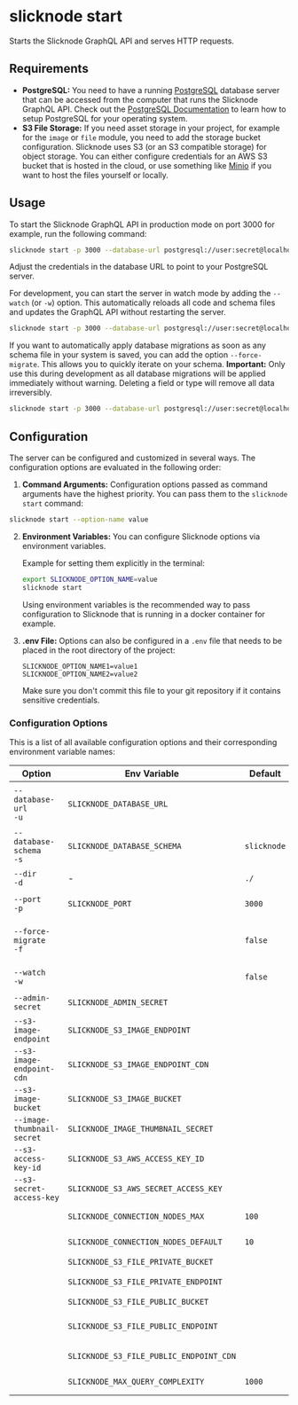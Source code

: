 # slicknode start

Starts the Slicknode GraphQL API and serves HTTP requests.

## Requirements

- **PostgreSQL:** You need to have a running [PostgreSQL](https://www.postgresql.org/) database server that can be accessed from the computer that runs the Slicknode GraphQL API. Check out the [PostgreSQL Documentation](https://www.postgresql.org/download/) to learn how to setup PostgreSQL for your operating system.
- **S3 File Storage:** If you need asset storage in your project, for example for the `image` or `file` module, you need to add the storage bucket configuration.
  Slicknode uses S3 (or an S3 compatible storage) for object storage. You can either configure credentials for an AWS S3 bucket that is hosted in the cloud, or use something like [Minio](https://min.io/) if you want to host the files yourself or locally.

## Usage

To start the Slicknode GraphQL API in production mode on port 3000 for example, run the following command:

```bash
slicknode start -p 3000 --database-url postgresql://user:secret@localhost/dbname
```

Adjust the credentials in the database URL to point to your PostgreSQL server.

For development, you can start the server in watch mode by adding the `--watch` (or `-w`) option. This automatically reloads all code and schema files and updates the GraphQL API without restarting the server.

```bash
slicknode start -p 3000 --database-url postgresql://user:secret@localhost/dbname --watch
```

If you want to automatically apply database migrations as soon as any schema file in your system is saved, you can add the option `--force-migrate`. This allows you to quickly iterate on your schema.
**Important:** Only use this during development as all database migrations will be applied immediately without warning. Deleting a field or type will remove all data irreversibly.

```bash
slicknode start -p 3000 --database-url postgresql://user:secret@localhost/dbname --watch --force-migrate
```

## Configuration

The server can be configured and customized in several ways. The configuration options are evaluated in the following order:

1.  **Command Arguments:** Configuration options passed as command arguments have the highest priority. You can pass them to the `slicknode start` command:

```bash
slicknode start --option-name value
```

2.  **Environment Variables:** You can configure Slicknode options via environment variables.

    Example for setting them explicitly in the terminal:

    ```bash
    export SLICKNODE_OPTION_NAME=value
    slicknode start
    ```

    Using environment variables is the recommended way to pass configuration to Slicknode that is running in a docker container for example.

3.  **.env File:** Options can also be configured in a `.env` file that needs to be placed in the root directory of the project:

    ```
    SLICKNODE_OPTION_NAME1=value1
    SLICKNODE_OPTION_NAME2=value2
    ```

    Make sure you don't commit this file to your git repository if it contains sensitive credentials.

### Configuration Options

This is a list of all available configuration options and their corresponding environment variable names:

| Option                      | Env Variable                            | Default     | Description                                                                                                                                                                                                               |     |
| --------------------------- | --------------------------------------- | ----------- | ------------------------------------------------------------------------------------------------------------------------------------------------------------------------------------------------------------------------- | --- |
| `--database-url`<br>`-u`    | `SLICKNODE_DATABASE_URL`                |             | PostgreSQL DB connection url, for example:<br> `postgresql://user:secret@localhost:5432/dbname`<br><br>See [the PostgreSQL docs](https://www.postgresql.org/docs/current/libpq-connect.html#LIBPQ-CONNSTRING) for details |
| `--database-schema`<br>`-s` | `SLICKNODE_DATABASE_SCHEMA`             | `slicknode` | The database schema in which the project data is stored                                                                                                                                                                   |
| `--dir`<br>`-d`             | -                                       | `./`        | Path to the directory that contains the Slicknode project configuration.                                                                                                                                                  |     |
| `--port`<br>`-p`            | `SLICKNODE_PORT`                        | `3000`      | The network port on which the server listens for HTTP requests                                                                                                                                                            |
| `--force-migrate`<br>`-f`   |                                         | `false`     | Automatically apply DB migrations on start. <br>**WARNING:** Applies migrations immediately when watch mode is on, which can lead to accidental data loss.                                                                |
| `--watch`<br>`-w`           |                                         | `false`     | Watch for filesystem changes and automatically reload handler code, GraphQL schema etc.                                                                                                                                   |
| `--admin-secret`            | `SLICKNODE_ADMIN_SECRET`                |             | Admin secret to connect the Slicknode project to the Slicknode console. (min 20 characters)                                                                                                                               |
| `--s3-image-endpoint`       | `SLICKNODE_S3_IMAGE_ENDPOINT`           |             | The S3 service endpoint for the image bucket, for example: `https://s3.us-west-1.amazonaws.com`                                                                                                                           |
| `--s3-image-endpoint-cdn`   | `SLICKNODE_S3_IMAGE_ENDPOINT_CDN`       |             | Public endpoint for the images. If no CDN is used, should point to `http(s)://<your-slicknode-endpoint>/images/`                                                                                                          |
| `--s3-image-bucket`         | `SLICKNODE_S3_IMAGE_BUCKET`             |             | S3 bucket where images are stored                                                                                                                                                                                         |
| `--image-thumbnail-secret`  | `SLICKNODE_IMAGE_THUMBNAIL_SECRET`      |             | Secret to generate unguessable URLs to image thumbnails                                                                                                                                                                   |
| `--s3-access-key-id`        | `SLICKNODE_S3_AWS_ACCESS_KEY_ID`        |             | AWS access key ID for S3 storage                                                                                                                                                                                          |
| `--s3-secret-access-key`    | `SLICKNODE_S3_AWS_SECRET_ACCESS_KEY`    |             | AWS secret access key for S3 storagestorage                                                                                                                                                                               |
|                             | `SLICKNODE_CONNECTION_NODES_MAX`        | `100`       | Maximum number of nodes that can be returned in a relay connection                                                                                                                                                        |
|                             | `SLICKNODE_CONNECTION_NODES_DEFAULT`    | `10`        | Number of nodes that is being returned in relay connections if no limit is provided                                                                                                                                       |
|                             | `SLICKNODE_S3_FILE_PRIVATE_BUCKET`      |             | Storage bucket name for private files                                                                                                                                                                                     |
|                             | `SLICKNODE_S3_FILE_PRIVATE_ENDPOINT`    |             | The S3 service endpoint for the file bucket, for example: `https://s3.us-west-1.amazonaws.com`                                                                                                                            |
|                             | `SLICKNODE_S3_FILE_PUBLIC_BUCKET`       |             | Storage bucket name for public files                                                                                                                                                                                      |
|                             | `SLICKNODE_S3_FILE_PUBLIC_ENDPOINT`     |             | The S3 service endpoint for the bucket of public files, for example: `https://s3.us-west-1.amazonaws.com`                                                                                                                 |
|                             | `SLICKNODE_S3_FILE_PUBLIC_ENDPOINT_CDN` |             | The CDN URL where the public files are accessible                                                                                                                                                                         |
|                             | `SLICKNODE_MAX_QUERY_COMPLEXITY`        | `1000`      | Maximum number of nodes that can be returned in one request                                                                                                                                                               |
